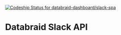 [ ![Codeship Status for databraid-dashboard/slack-spa](https://app.codeship.com/projects/d37f7be0-6f2d-0135-5da1-1aae768b9e4a/status?branch=master)](https://app.codeship.com/projects/242815)

# Databraid Slack API
